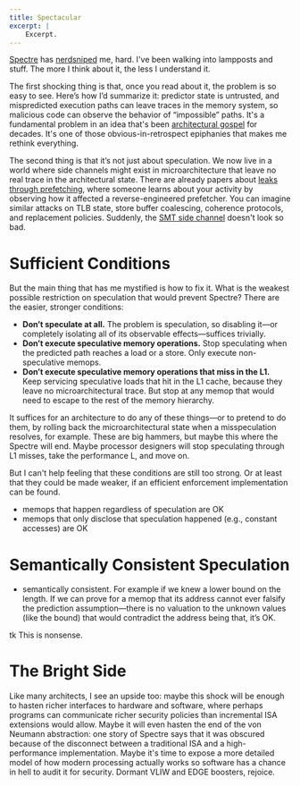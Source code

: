 ```yaml
---
title: Spectacular
excerpt: |
    Excerpt.
---
```

[Spectre][] has [nerdsniped][xkcd356] me, hard. I've been walking into lampposts and stuff. The more I think about it, the less I understand it.

[xkcd356]: https://xkcd.com/356/
[spectre]: https://spectreattack.com/spectre.pdf

The first shocking thing is that, once you read about it, the problem is so easy to see. Here’s how I’d summarize it: predictor state is untrusted, and mispredicted execution paths can leave traces in the memory system, so malicious code can observe the behavior of “impossible” paths. It's a fundamental problem in an idea that's been [architectural gospel][speculation] for decades. It's one of those obvious-in-retrospect epiphanies that makes me rethink everything.

The second thing is that it’s not just about speculation. We now live in a world where side channels might exist in microarchitecture that leave no real trace in the architectural state. There are already papers about [leaks through prefetching][pfsc], where someone learns about your activity by observing how it affected a reverse-engineered prefetcher. You can imagine similar attacks on TLB state, store buffer coalescing, coherence protocols, and replacement policies. Suddenly, the [SMT side channel][htch] doesn't look so bad.

[pfsc]: https://dl.acm.org/citation.cfm?id=2978356
[htch]: http://www.daemonology.net/hyperthreading-considered-harmful/
[speculation]: https://books.google.com/books?id=XX69oNsazH4C&q=Speculation#v=snippet&q=Speculation&f=false

# Sufficient Conditions

But the main thing that has me mystified is how to fix it. What is the weakest possible restriction on speculation that would prevent Spectre?
There are the easier, stronger conditions:

- **Don’t speculate at all.** The problem is speculation, so disabling it—or completely isolating all of its observable effects—suffices trivially.
- **Don’t execute speculative memory operations.** Stop speculating when the predicted path reaches a load or a store. Only execute non-speculative memops.
- **Don’t execute speculative memory operations that miss in the L1.** Keep servicing speculative loads that hit in the L1 cache, because they leave no microarchitectural trace. But stop at any memop that would need to escape to the rest of the memory hierarchy.

[s5statement]: https://www.sifive.com/blog/2018/01/05/sifive-statement-on-meltdown-and-spectre/

It suffices for an architecture to do any of these things—or to pretend to do them, by rolling back the microarchitectural state when a misspeculation resolves, for example. These are big hammers, but maybe this where the Spectre will end. Maybe processor designers will stop speculating through L1 misses, take the performance L, and move on.

But I can't help feeling that these conditions are still too strong. Or at least that they could be made weaker, if an efficient enforcement implementation can be found.

- memops that happen regardless of speculation are OK
- memops that only disclose that speculation happened (e.g., constant accesses) are OK

# Semantically Consistent Speculation

- semantically consistent. For example if we knew a lower bound on the length. If we can prove for a memop that its address cannot ever falsify the prediction assumption—there is no valuation to the unknown values (like the bound) that would contradict the address being that, it’s OK.

tk This is nonsense. 

# The Bright Side

Like many architects, I see an upside too: maybe this shock will be enough to hasten richer interfaces to hardware and software, where perhaps programs can communicate richer security policies than incremental ISA extensions would allow. Maybe it will even hasten the end of the von Neumann abstraction: one story of Spectre says that it was obscured because of the disconnect between a traditional ISA and a high-performance implementation. Maybe it's time to expose a more detailed model of how modern processing actually works so software has a chance in hell to audit it for security. Dormant VLIW and EDGE boosters, rejoice.